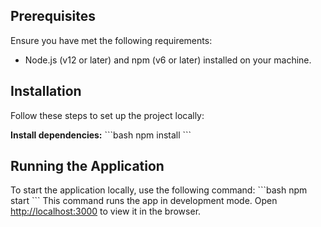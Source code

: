 ## Prerequisites
Ensure you have met the following requirements:
- Node.js (v12 or later) and npm (v6 or later) installed on your machine.

## Installation
Follow these steps to set up the project locally:

**Install dependencies:**
   \`\`\`bash
   npm install
   \`\`\`

## Running the Application
To start the application locally, use the following command:
\`\`\`bash
npm start
\`\`\`
This command runs the app in development mode. Open [http://localhost:3000](http://localhost:3000) to view it in the browser.